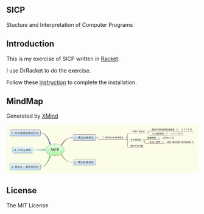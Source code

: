 SICP
---

Stucture and Interpretation of Computer Programs

## Introduction

This is my exercise of SICP written in [Racket](http://racket-lang.org).

I use DrRacket to do the exercise.

Follow these [instruction](http://www.neilvandyke.org/racket-sicp/) to complete the installation.

## MindMap

Generated by [XMind](http://xmind.net)

![sicp](SICP.jpg)

## License

The MIT License